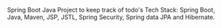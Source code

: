 Spring Boot Java Project to keep track of todo's
Tech Stack: Spring Boot, Java, Maven, JSP, JSTL, Spring Security, Spring data JPA and Hibernate. 
